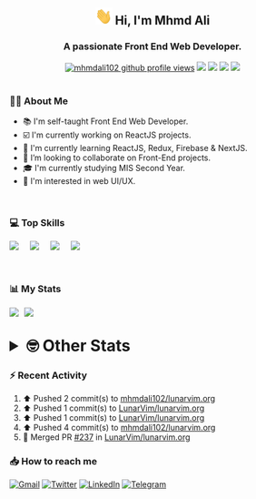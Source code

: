 <h2 align="center"><img src="./Hi.gif" width="30px" height="30px"> Hi, I'm Mhmd Ali</h2>

<h3 align="center">A passionate Front End Web Developer.</h3>

<div align="center">
  <a href="#"><img src="https://komarev.com/ghpvc/?username=mhmdali102&style=for-the-badge&logo=" alt="mhmdali102 github profile views" /></a>
  <a href="https://www.linux.org"><img src="https://img.shields.io/badge/OS-Linux-e06c75?style=for-the-badge&logo=linux" /></a>
	<a href="https://archlinux.org"><img src="https://img.shields.io/badge/DISTRO-Arch-56b6c2?style=for-the-badge&logo=arch-linux" /></a>
	<a href="https://dwm.suckless.org"><img src="https://img.shields.io/badge/WM-DWM-005577?style=for-the-badge&logo=dwm" /></a>
	<a href="https://neovim.io"><img src="https://img.shields.io/badge/IDE-Neovim-98c379?style=for-the-badge&logo=neovim" /></a>
</div>

<br>

### :man_technologist: About Me

- :books: I'm self-taught Front End Web Developer.
- :ballot_box_with_check: I'm currently working on ReactJS projects.
- :dart: I'm currently learning ReactJS, Redux, Firebase & NextJS.
- :eyes: I’m looking to collaborate on Front-End projects.
- :mortar_board: I'm currently studying MIS Second Year.
- :art: I'm interested in web UI/UX.

<br>

### :computer: Top Skills

<div style="display:flex;">
<img width ='36px' src ='https://raw.githubusercontent.com/rahulbanerjee26/githubAboutMeGenerator/main/icons/html.svg' />
<img width ='36px' src ='https://raw.githubusercontent.com/rahulbanerjee26/githubAboutMeGenerator/main/icons/css.svg' />
<img width ='36px' src ='https://raw.githubusercontent.com/rahulbanerjee26/githubAboutMeGenerator/main/icons/javascript.svg' />
<img width ='36px' src ='https://raw.githubusercontent.com/rahulbanerjee26/githubAboutMeGenerator/main/icons/reactjs.svg' />
</div>

<br>
<br>

### :bar_chart: My Stats

<img src="https://github-readme-stats.vercel.app/api?username=mhmdali102&show_icons=true&locale=en" width="49%" /><span style="display:inline-block;width:2%"></span><img src="https://github-readme-streak-stats.herokuapp.com/?user=mhmdali102&" width="49%" />

<br>

<details>
<summary style="font-size: 1.75rem; font-weight: bold;"><strong style="font-size: 1.75rem; font-weight: bold;"> 🤓 Other Stats </strong></summary>
<br>

<!--START_SECTION:waka-->
![Lines of code](https://img.shields.io/badge/From%20Hello%20World%20I%27ve%20Written-230%20Thousand%20lines%20of%20code-blue)

**🐱 My GitHub Data** 

> 🏆 807 Contributions in the Year 2022
 > 
> 📦 331.3 kB Used in GitHub's Storage 
 > 
> 💼 Opted to Hire
 > 
> 📜 20 Public Repositories 
 > 
> 🔑 6 Private Repositories  
 > 
**I'm a Night 🦉** 

```text
🌞 Morning    91 commits     ██░░░░░░░░░░░░░░░░░░░░░░░   11.11% 
🌆 Daytime    166 commits    █████░░░░░░░░░░░░░░░░░░░░   20.27% 
🌃 Evening    338 commits    ██████████░░░░░░░░░░░░░░░   41.27% 
🌙 Night      224 commits    ██████░░░░░░░░░░░░░░░░░░░   27.35%

```
📅 **I'm Most Productive on Monday** 

```text
Monday       149 commits    ████░░░░░░░░░░░░░░░░░░░░░   18.19% 
Tuesday      111 commits    ███░░░░░░░░░░░░░░░░░░░░░░   13.55% 
Wednesday    111 commits    ███░░░░░░░░░░░░░░░░░░░░░░   13.55% 
Thursday     101 commits    ███░░░░░░░░░░░░░░░░░░░░░░   12.33% 
Friday       79 commits     ██░░░░░░░░░░░░░░░░░░░░░░░   9.65% 
Saturday     125 commits    ███░░░░░░░░░░░░░░░░░░░░░░   15.26% 
Sunday       143 commits    ████░░░░░░░░░░░░░░░░░░░░░   17.46%

```


📊 **This Week I Spent My Time On** 

```text
⌚︎ Time Zone: Asia/Beirut

💬 Programming Languages: 
Lua                      6 hrs 59 mins       ██████░░░░░░░░░░░░░░░░░░░   25.31% 
CSS                      3 hrs 2 mins        ██░░░░░░░░░░░░░░░░░░░░░░░   10.98% 
Bash                     2 hrs 24 mins       ██░░░░░░░░░░░░░░░░░░░░░░░   8.71% 
JavaScript               2 hrs 15 mins       ██░░░░░░░░░░░░░░░░░░░░░░░   8.18% 
sh                       1 hr 50 mins        █░░░░░░░░░░░░░░░░░░░░░░░░   6.66%

🔥 Editors: 
Neovim                   27 hrs 38 mins      █████████████████████████   100.0%

🐱‍💻 Projects: 
dotfiles                 8 hrs 9 mins        ███████░░░░░░░░░░░░░░░░░░   29.54% 
lunarvim.org             6 hrs 55 mins       ██████░░░░░░░░░░░░░░░░░░░   25.07% 
mhmdali102               5 hrs 2 mins        ████░░░░░░░░░░░░░░░░░░░░░   18.24% 
Unknown Project          2 hrs 34 mins       ██░░░░░░░░░░░░░░░░░░░░░░░   9.29% 
canadiansouq.com         1 hr 29 mins        █░░░░░░░░░░░░░░░░░░░░░░░░   5.37%

💻 Operating System: 
Linux                    27 hrs 38 mins      █████████████████████████   100.0%

```

**I Mostly Code in JavaScript** 

```text
JavaScript               11 repos            █████████████░░░░░░░░░░░░   52.38% 
Python                   3 repos             ███░░░░░░░░░░░░░░░░░░░░░░   14.29% 
HTML                     1 repo              █░░░░░░░░░░░░░░░░░░░░░░░░   4.76% 
PHP                      1 repo              █░░░░░░░░░░░░░░░░░░░░░░░░   4.76% 
CSS                      1 repo              █░░░░░░░░░░░░░░░░░░░░░░░░   4.76%

```



 Last Updated on 01/10/2022 18:54:07 UTC
<!--END_SECTION:waka-->

</details>

### :zap: Recent Activity

<!--RECENT_ACTIVITY:start-->
1. ⬆️ Pushed 2 commit(s) to [mhmdali102/lunarvim.org](https://github.com/mhmdali102/lunarvim.org)
2. ⬆️ Pushed 1 commit(s) to [LunarVim/lunarvim.org](https://github.com/LunarVim/lunarvim.org)
3. ⬆️ Pushed 1 commit(s) to [LunarVim/lunarvim.org](https://github.com/LunarVim/lunarvim.org)
4. ⬆️ Pushed 4 commit(s) to [mhmdali102/lunarvim.org](https://github.com/mhmdali102/lunarvim.org)
5. 🎉 Merged PR [#237](https://github.com/LunarVim/lunarvim.org/pull/237) in [LunarVim/lunarvim.org](https://github.com/LunarVim/lunarvim.org)
<!--RECENT_ACTIVITY:end-->

### :inbox_tray: How to reach me

[![Gmail](https://img.shields.io/badge/Gmail-D14836?style=for-the-badge&logo=gmail&logoColor=white)](mailto:mhmdalihsen102@gmail.com)
[![Twitter](https://img.shields.io/badge/Twitter-1DA1F2?style=for-the-badge&logo=twitter&logoColor=white)](https://twitter.com/MhmdAliHsen)
[![LinkedIn](https://img.shields.io/badge/LinkedIn-0077B5?style=for-the-badge&logo=linkedin&logoColor=white)](https://www.linkedin.com/in/mhmd-ali-hsen-66b0671b7/)
[![Telegram](https://img.shields.io/badge/Telegram-2CA5E0?style=for-the-badge&logo=telegram&logoColor=white&bgColor=black)](https://t.me/mhmdalihsen)
